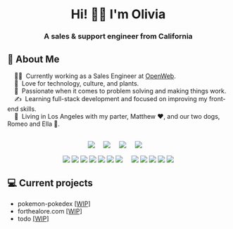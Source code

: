 <h1 align="center">Hi! 👋🏼 I'm Olivia</h1>
<h3 align="center">A sales & support engineer from California</h3>

## 💬 About Me

&nbsp;&nbsp;&nbsp; 👩‍💻 &nbsp;Currently working as a Sales Engineer at [OpenWeb](https://www.openweb.com/). \
&nbsp;&nbsp;&nbsp; :seedling: &nbsp;Love for technology, culture, and plants.\
&nbsp;&nbsp;&nbsp; :heartbeat: &nbsp;Passionate when it comes to problem solving and making things work.\
&nbsp;&nbsp;&nbsp; :writing_hand: &nbsp;Learning full-stack development and focused on improving my front-end skills.\
&nbsp;&nbsp;&nbsp; 🏡 &nbsp;Living in Los Angeles with my parter, Matthew ❤️, and our two dogs, Romeo and Ella 🐾.\
&nbsp; 

<p align="center">
  <a href="mailto:oliviawissig@gmail.com?subject=Hello%20Olivia%20Wissig"><img src="https://img.shields.io/badge/gmail-%23D14836.svg?&style=for-the-badge&logo=gmail&logoColor=white" /></a>&nbsp;&nbsp;&nbsp;&nbsp;
  <a href="https://www.facebook.com/oliviawissig"><img src="https://img.shields.io/badge/facebook-%233B5998.svg?&style=for-the-badge&logo=facebook&logoColor=white" /></a>&nbsp;&nbsp;&nbsp;&nbsp;
  <a href="https://www.linkedin.com/in/oliviawissig/"><img src="https://img.shields.io/badge/linkedin-%230077B5.svg?&style=for-the-badge&logo=linkedin&logoColor=white" /></a>&nbsp;&nbsp;&nbsp;&nbsp;
  <a href="https://oliviawissig.com/static/media/resume.a095990d91ed0259530c.pdf"><img src="https://img.shields.io/static/v1?logo=googledocs&label=&message=resume&color=D3D3D3&logoColor=AAA&style=for-the-badge" /></a>&nbsp;&nbsp;&nbsp;&nbsp;
</p>

<p align="center">
  <img src="https://img.shields.io/static/v1?label=&message=languages:&color=111&style=flat-square" />
  <img src="https://img.shields.io/static/v1?logo=react&label=&message=react&color=36465D&logoColor=AAA&style=flat-square" />
  <img src="https://img.shields.io/static/v1?logo=javascript&label=&message=javascript&color=36465D&logoColor=AAA&style=flat-square" />
  <img src="https://img.shields.io/static/v1?logo=html5&label=&message=html5&color=36465D&logoColor=AAA&style=flat-square" />
  <img src="https://img.shields.io/static/v1?logo=css3&label=&message=css3&color=36465D&logoColor=AAA&style=flat-square" />
  <img src="https://img.shields.io/static/v1?logo=python&label=&message=python&color=36465D&logoColor=AAA&style=flat-square" />
  <img src="https://img.shields.io/static/v1?logo=c%2B%2B&label=&message=c%2B%2B&color=36465D&logoColor=AAA&style=flat-square" />
  &nbsp;&nbsp;&nbsp;
  <img src="https://img.shields.io/static/v1?label=&message=tools:&color=111&style=flat-square" />
  <img src="https://img.shields.io/static/v1?logo=git&label=&message=git&color=36465D&logoColor=AAA&style=flat-square" />
  <img src="https://img.shields.io/static/v1?logo=github&label=&message=github&color=36465D&logoColor=AAA&style=flat-square" />
  <img src="https://img.shields.io/static/v1?logo=visual-studio-code&label=&message=vscode&color=36465D&logoColor=AAA&style=flat-square" />
  <img src="https://img.shields.io/static/v1?logo=intellij-idea&label=&message=intellij&color=36465D&logoColor=AAA&style=flat-square" />
</p>

## 💻 Current projects
- pokemon-pokedex <a href="https://github.com/oliviawissig/pokemon-pokedex">[WIP]</a>
- forthealore.com <a href="https://github.com/oliviawissig/forthealore">[WIP]</a>
- todo <a href="https://github.com/oliviawissig/">[WIP]</a>

<!-- <p align="right">
  <img src="https://komarev.com/ghpvc/?username=brunotacca&style=plastic&label=Views"><img>
  <img src="https://badges.pufler.dev/visits/brunotacca/brunotacca?color=black&logo=github" />
</p>

## 🎵 Spotify status -->
